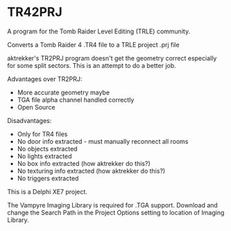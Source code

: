 # TR42PRJ
A program for the Tomb Raider Level Editing (TRLE) community.

Converts a Tomb Raider 4 .TR4 file to a TRLE project .prj file

aktrekker's TR2PRJ program doesn't get the geometry correct especially for some split sectors.
This is an attempt to do a better job.

Advantages over TR2PRJ:
- More accurate geometry maybe
- TGA file alpha channel handled correctly
- Open Source

Disadvantages:
- Only for TR4 files
- No door info extracted - must manually reconnect all rooms
- No objects extracted
- No lights extracted
- No box info extracted (how aktrekker do this?)
- No texturing info extracted (how aktrekker do this?)
- No triggers extracted

This is a Delphi XE7 project.

The Vampyre Imaging Library is required for .TGA support.
Download and change the Search Path in the Project Options setting to location of Imaging Library.
